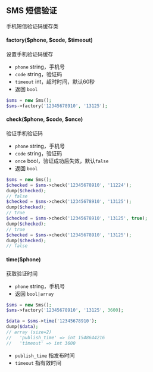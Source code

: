 ## SMS 短信验证

手机短信验证码缓存类

#### factory($phone, $code, $timeout)

设置手机验证码缓存

- `phone` string，手机号
- `code` string，验证码
- `timeout` int，超时时间，默认60秒
- 返回 `bool`

```php
$sms = new Sms();
$sms->factory('12345678910', '13125');
```

#### check($phone, $code, $once)

验证手机验证码

- `phone` string，手机号
- `code` string，验证码
- `once` bool，验证成功后失效，默认`false`
- 返回 `bool`

```php
$sms = new Sms();
$checked = $sms->check('12345678910', '11224');
dump($checked);
// false
$checked = $sms->check('12345678910', '13125');
dump($checked);
// true
$checked = $sms->check('12345678910', '13125', true);
dump($checked);
// true
$checked = $sms->check('12345678910', '13125');
dump($checked);
// false
```

#### time($phone)

获取验证时间

- `phone` string，手机号
- 返回 `bool|array`

```php
$sms = new Sms();
$sms->factory('12345678910', '13125', 3600);

$data = $sms->time('12345678910');
dump($data);
// array (size=2)
//   'publish_time' => int 1548644216
//   'timeout' => int 3600
```

- `publish_time` 指发布时间
- `timeout` 指有效时间